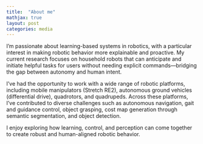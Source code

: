 ```yaml
---
title:  "About me"
mathjax: true
layout: post
categories: media
---
```

I’m passionate about learning-based systems in robotics, with a particular interest in making robotic behavior more explainable and proactive. My current research focuses on household robots that can anticipate and initiate helpful tasks for users without needing explicit commands—bridging the gap between autonomy and human intent.

I’ve had the opportunity to work with a wide range of robotic platforms, including mobile manipulators (Stretch RE2), autonomous ground vehicles (differential drive), quadrotors, and quadrupeds. Across these platforms, I’ve contributed to diverse challenges such as autonomous navigation, gait and guidance control, object grasping, cost map generation through semantic segmentation, and object detection.

I enjoy exploring how learning, control, and perception can come together to create robust and human-aligned robotic behavior.



<!-- I am pursuing a Master’s in Robotics at Georgia Tech, expecting to graduate in May 2025. I am currently part of the Robot Autonomy and Interactive Learning Lab under Prof. Sonia Chernova. My research focuses on explainability for proactive assistance, specifically for household robots. During my Master’s, I worked on an NSF-funded project exploring the cognitive benefits of conversational AI for older adults.

Prior to my Master’s, I worked as a Robotics Researcher at Zebu, a robotics company, for 1.5 years. My work included developing guidance algorithms for drones and fixed-wing aircraft for a drone interceptor application. In another project, I worked on locomotion gaits for an in-house-built quadruped robot and explored heterogeneous robot teaming between drones and quadrupeds.

During my undergraduate studies, I primarily focused on computer vision and embedded systems.  I also had the opportunity to intern at a startup working on drone delivery, where I served as the electronics lead for a team designing a package release mechanism. In addition, I interned with Prof. Wong Lai Kuan in the summer of 2019, working on image emotion recognition. During Summer of 2018 I interned at the National Remote Sensing Center under the Indian Space Research Organization (ISRO), where I contributed to bundle block adjustment for stitching multiple satellite images. -->

<!-- I am a master’s student in robotics at Georgia Tech with nearly two years of industry experience as a robotics researcher. My work spans topics like explainability for proactive assistance, learning from suboptimal demonstrations, and leveraging foundational models for robotics.

At Georgia Tech, I’ve worked with leading professors on projects like formalizing explainability for proactive assistance and investigating transfer learning for robotic skills. In industry, I contributed to autonomous quadruped systems and counter-drone UAVs, integrating cutting-edge technologies to enhance functionality.

My research focuses on enabling robots to autonomously assist users and efficiently acquire new skills. I’m particularly excited about proactive assistance and generative skill chaining as pathways to advancing robot autonomy. -->

<!-- Hi! I am robotics graduate student at Georgia Tech. Working towards making robots part of our everyday life. My passion for  robotics stems from the potential impact that they carry. Plus, it is a fun field to work on. It's quite satisfying to see your code interact with the physical world. My expertise has been around the autonomy including associated components of perception and control. I have been work on field robotics: mobile manipulators, quadrupeds and UAVs. Presently I am a part of the RAIL lab, where I am working on the "Stretch Robot" from Hello Robot. Prior to my master I worked in a robotics startup called Zebu Intelligent Systems, where I contribute to 2 projects: Food delivery using a Quadruped and Counter UAV systems.  -->
